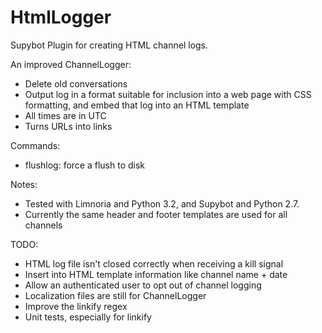 HtmlLogger
==========

Supybot Plugin for creating HTML channel logs.

An improved ChannelLogger:
* Delete old conversations
* Output log in a format suitable for inclusion into a web page with CSS
  formatting, and embed that log into an HTML template
* All times are in UTC
* Turns URLs into links

Commands:
* flushlog: force a flush to disk

Notes:
* Tested with Limnoria and Python 3.2, and Supybot and Python 2.7.
* Currently the same header and footer templates are used for all channels

TODO:
* HTML log file isn't closed correctly when receiving a kill signal
* Insert into HTML template information like channel name + date
* Allow an authenticated user to opt out of channel logging
* Localization files are still for ChannelLogger
* Improve the linkify regex
* Unit tests, especially for linkify
